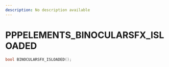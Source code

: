 ```yaml
---
description: No description available 
---
```


# PPPELEMENTS\_BINOCULARSFX_ISLOADED

```cpp
bool BINOCULARSFX_ISLOADED();
```